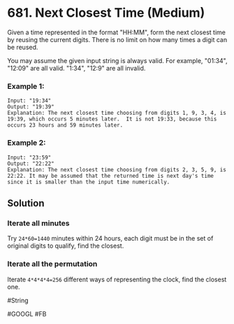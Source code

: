 # 681. Next Closest Time (Medium)

Given a time represented in the format "HH:MM", form the next closest time by reusing the current digits. There is no limit on how many times a digit can be reused.

You may assume the given input string is always valid. For example, "01:34", "12:09" are all valid. "1:34", "12:9" are all invalid.

### Example 1:
```
Input: "19:34"
Output: "19:39"
Explanation: The next closest time choosing from digits 1, 9, 3, 4, is 19:39, which occurs 5 minutes later.  It is not 19:33, because this occurs 23 hours and 59 minutes later.
```
### Example 2:
```
Input: "23:59"
Output: "22:22"
Explanation: The next closest time choosing from digits 2, 3, 5, 9, is 22:22. It may be assumed that the returned time is next day's time since it is smaller than the input time numerically.
```

## Solution
### Iterate all minutes
Try `24*60=1440` minutes within 24 hours, each digit must be in the set of original digits to qualify, find the closest.

### Iterate all the permutation
Iterate `4*4*4*4=256` different ways of representing the clock, find the closest one.

#String

#GOOGL #FB
